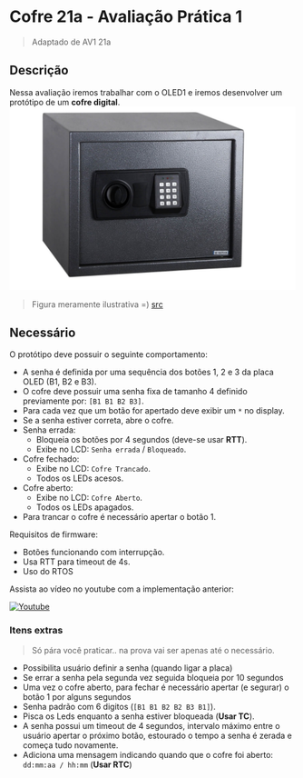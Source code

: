 # Cofre 21a - Avaliação Prática 1

> Adaptado de AV1 21a

## Descrição

Nessa avaliação iremos trabalhar com o OLED1 e iremos desenvolver um protótipo de um **cofre digital**.
![](figs/cofre.png)

> Figura meramente ilustrativa =) [src](https://www.celeti.com.br/cofre-unee-classic-keypad-ucdck)

## Necessário

O protótipo deve possuir o seguinte comportamento:

- A senha é definida por uma sequência dos botões 1, 2 e 3 da placa OLED (B1, B2 e B3).
- O cofre deve possuir uma senha fixa de tamanho 4 definido previamente por: `[B1 B1 B2 B3]`.
- Para cada vez que um botão for apertado deve exibir um `*` no display.
- Se a senha estiver correta, abre o cofre.
- Senha errada:
  - Bloqueia os botões por 4 segundos (deve-se usar **RTT**).
  - Exibe no LCD: `Senha errada` / `Bloqueado`.
- Cofre fechado:
  - Exibe no LCD: `Cofre Trancado`.
  - Todos os LEDs acesos.
- Cofre aberto:
  - Exibe no LCD: `Cofre Aberto`.
  - Todos os LEDs apagados.
- Para trancar o cofre é necessário apertar o botão 1.

Requisitos de firmware:

- Botões funcionando com interrupção.
- Usa RTT para timeout de 4s.
- Uso do RTOS

Assista ao vídeo no youtube com a implementação anterior:

[![Youtube](https://img.youtube.com/vi/HHSjHqWFiXU/0.jpg)](https://youtu.be/HHSjHqWFiXU)

### Itens extras

> Só pára você praticar.. na prova vai ser apenas até o necessário.

- Possibilita usuário definir a senha (quando ligar a placa)
- Se errar a senha pela segunda vez seguida bloqueia por 10 segundos
- Uma vez o cofre aberto, para fechar é necessário apertar (e segurar) o botão 1 por alguns segundos
- Senha padrão com 6 digitos (`[B1 B1 B2 B2 B3 B1]`).
- Pisca os Leds enquanto a senha estiver bloqueada (**Usar TC**).
- A senha possui um timeout de 4 segundos, intervalo máximo entre o usuário apertar o próximo botão, estourado o tempo a senha é zerada e começa tudo novamente.
- Adiciona uma mensagem indicando quando que o cofre foi aberto: `dd:mm:aa / hh:mm` (**Usar RTC**)
